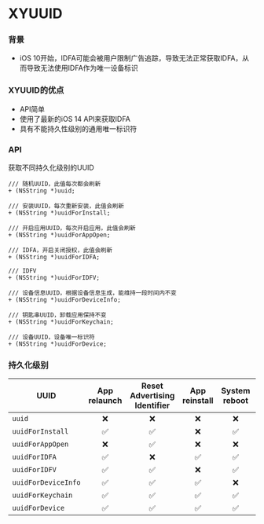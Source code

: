 # XYUUID

### 背景

- iOS 10开始，IDFA可能会被用户限制广告追踪，导致无法正常获取IDFA，从而导致无法使用IDFA作为唯一设备标识


### XYUUID的优点

- API简单
- 使用了最新的iOS 14 API来获取IDFA
- 具有不能持久性级别的通用唯一标识符

### API

获取不同持久化级别的UUID

```
/// 随机UUID，此值每次都会刷新
+ (NSString *)uuid;

/// 安装UUID，每次重新安装，此值会刷新
+ (NSString *)uuidForInstall;

/// 开启应用UUID，每次开启应用，此值会刷新
+ (NSString *)uuidForAppOpen;

/// IDFA，开启关闭授权，此值会刷新
+ (NSString *)uuidForIDFA;

/// IDFV
+ (NSString *)uuidForIDFV;

/// 设备信息UUID，根据设备信息生成，能维持一段时间内不变
+ (NSString *)uuidForDeviceInfo;

/// 钥匙串UUID，卸载应用保持不变
+ (NSString *)uuidForKeychain;

/// 设备UUID，设备唯一标识符
+ (NSString *)uuidForDevice;

```

### 持久化级别


| UUID              	 | App relaunch | Reset Advertising Identifier | App reinstall | System reboot | System upgrade | System reset |
|-----------------------|:----------:|:------------:|:----------------------------:|:-------------:|:-------------:|:--------------:|
| `uuid `                |❌|❌|❌|❌|❌|❌|
| `uuidForInstall `      |✅|✅|❌|✅|✅|❌|
| `uuidForAppOpen `      |❌|✅|❌|❌|❌|❌|
| `uuidForIDFA `    	  |✅|❌|✅|✅|✅|❌|
| `uuidForIDFV `       	  |✅|✅|❌|✅|✅|❌|
| `uuidForDeviceInfo `   |✅|✅|✅|❌|❌|❌|
| `uuidForKeychain `     |✅|✅|✅|✅|✅|❌|
| `uuidForDevice `       |✅|✅|✅|✅|✅|❌|
